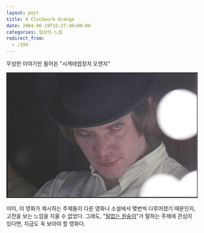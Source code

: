 ```yaml
---
layout: post
title: A Clockwork Orange
date: 2004-06-19T15:27:46+00:00
categories: 일상의-느낌
redirect_from:
  - /399
---
```


무성한 이야기만 들어온 "시계태엽장치 오렌지"

![ ](/assets/media/photo_A_Clockwork_Orange.jpg)

이미, 이 영화가 제시하는 주제들이 다른 영화나 소설에서 몇번씩 다루어졌기 때문인지, 고전을 보는 느낌을 지울 수 없었다. 그래도, "<a href=http://jinto.pe.kr/logs/archives/000446.html>털없는 원숭이</a>"가 말하는 주제에 관심이 있다면, 지금도 꼭 보아야 할 영화다.
<div id=comments>
</div>
